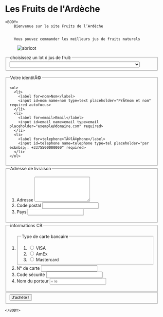# Les Fruits de l'Ardèche 
<HTML>
	<HEAD>
		<TITLE>Les Fruits de l’Ardèche</TITLE>
	</HEAD>

	<BODY>
		Bienvenue sur le site Fruits de l’Ardèche


		Vous pouvez commander les meilleurs jus de fruits naturels
   <figure> <img src="/main/root/abricot.jpg"  alt="abricot">  </figure>

<form>
  <fieldset>
    <legend>choisissez un lot d jus de fruit:</legend>
    <select name=« jus »  id=« jus-select » autocomplete=« off » required>
    <option value="—Veuillez choisir one option—"</option>
    <option value="individuel demarrage essai">Lot démarrage avec 3 bouteilles jus d’abricot.</option>
    <option value="famille demarrage essai">Lot démarrage famille avec 6 bouteilles jus d’abricot.</option>
    <option value="entreprise demarrage essai">Lot démarrage Restaurant/Brasserie avec 20 bouteilles jus d’abricot.</option>
    <option value="lot de dix">Lot de 10 bouteilles jus d’abricot.</option>
    <option value="lot de dix">Lot de 20 bouteilles jus d’abricot.</option>
    <option value="lot de dix">Lot de 30 bouteilles jus d’abricot.</option>
    <option value="lot de dix">Lot de 50 bouteilles jus d’abricot.</option>
    <option value="lot de dix">Lot de 100 bouteilles jus d’abricot.</option>
</select>
</fieldset>
</form>

<form id=paiement>
  <fieldset>
    <legend>Votre identitÃ©</legend>

    <ol>
      <li>
        <label for=nom>Nom</label>
        <input id=nom name=nom type=text placeholder="PrÃ©nom et nom" required autofocus>
      </li>
      <li>
        <label for=email>Email</label>
        <input id=email name=email type=email placeholder="exemple@domaine.com" required>
      </li>
      <li>
        <label for=telephone>TÃ©lÃ©phone</label>
        <input id=telephone name=telephone type=tel placeholder="par ex&nbsp;: +3375500000000" required>
      </li>
    </ol>
  </fieldset>

  <fieldset>
    <legend>Adresse de livraison</legend>
      <ol>
        <li>
          <label for=adresse>Adresse</label>
          <textarea id=adresse name=adresse rows=5 required></textarea>
        </li>
        <li>
          <label for=codepostal>Code postal</label>
          <input id=codepostal name=codepostal type=text required>
        </li>
          <li>
          <label for=pays>Pays</label>
          <input id=pays name=pays type=text required>
        </li>
      </ol>
    </fieldset>
  <fieldset>
    <legend>informations CB</legend>
    <ol>
      <li>
        <fieldset>
          <legend>Type de carte bancaire</legend>
          <ol>
            <li>
              <input id=visa name=type_de_carte type=radio>
              <label for=visa>VISA</label>
            </li>
            <li>
              <input id=amex name=type_de_carte type=radio>
              <label for=amex>AmEx</label>
            </li>
            <li>
              <input id=mastercard name=type_de_carte type=radio>
              <label for=mastercard>Mastercard</label>
            </li>
          </ol>
        </fieldset>
      </li>
      <li>
        <label for=numero_de_carte>N° de carte</label>
        <input id=numero_de_carte name=numero_de_carte type=number required>
      </li>
      <li>
        <label for=securite>Code sécurité</label>
        <input id=securite name=securite type=number required>
      </li>
      <li>
        <label for=nom_porteur>Nom du porteur</label>
        <input id=nom_porteur name=nom_porteur type=text placeholder=« le nom que sur la carte" required>
      </li>
    </ol>
  </fieldset>

  <fieldset>
    <button type=submit>J’achète !</button>
  </fieldset>
</form>


   	</BODY>
</HTML>
